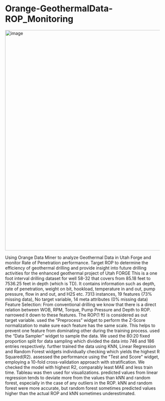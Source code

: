# Orange-GeothermalData-ROP_Monitoring
<img width="717" alt="image" src="https://github.com/user-attachments/assets/8e3b3478-af87-4674-aec4-7bc0512038ea" />

Using Orange Data Miner to analyze Geothermal Data in Utah Forge and monitor Rate of Penetration performance.
Target ROP to determine the efficiency of geothermal drilling and provide insight into future drilling activities for the enhanced geothermal project of Utah FORGE
This is a one foot interval drilling dataset for well 58-32 that covers from 85.18 feet to 7536.25 feet in depth (which is TD). It contains information such as depth, rate of penetration, weight on bit, hookload, temperature in and out, pump pressure, flow in and out, and H2S etc.
7313 instances, 19 features (73% missing data), No target variable, 14 meta attributes (0% missing data)
Feature Selection: From conventional drilling we know that there is a direct relation between WOB, RPM, Torque, Pump Pressure and Depth to ROP. narrowed it down to these features.
The ROP(1 ft) is considered as out target variable.
used the “Preprocess” widget to perform the Z-Score normalization to make sure each feature has the  same scale. This helps to prevent one feature from dominating other during the training process.
used the “Data Sampler” widget to sample the data. We used the 80:20 fixed proportion split for data sampling which divided the data into 746 and 186 entries respectively.
further trained the data using KNN, Linear Regression and Random Forest widgets individually checking which yields the highest R Squared(R2).
assessed the performance using the "Test and Score" widget, employing a 10-fold cross-validation approach with stratification. We checked the model with highest R2, comparably least MAE and less train time.
Tableau was then used for visualizations. predicted values from linear regression tends to deviate more from the values than kNN and random forest, especially in the case of any outliers in the ROP.  kNN and random forest were more accurate, but random forest sometimes predicted values higher than the actual ROP and kNN sometimes underestimated.





